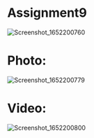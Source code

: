 # Assignment9

![Screenshot_1652200760](https://user-images.githubusercontent.com/101103934/167682401-05e455ca-5c84-4226-8843-157401c30548.png)

# Photo:

![Screenshot_1652200779](https://user-images.githubusercontent.com/101103934/167682449-0ededc27-6f96-4d90-88c5-951ea64a28c6.png)

# Video:

![Screenshot_1652200800](https://user-images.githubusercontent.com/101103934/167682508-3e4975ca-c6f5-44b0-a596-c1cd3fdb783b.png)
